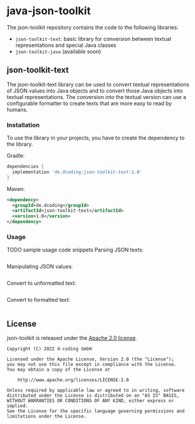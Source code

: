 # java-json-toolkit

The json-toolkit repository contains the code to the following libraries:
* `json-toolkit-text`: basic library for conversion between textual representations and special Java classes
* `json-toolkit-java` (available soon)

## json-toolkit-text

The json-toolkit-text library can be used to convert textual representations of JSON values into Java objects and to convert those Java objects into textual representations. The conversion into the textual version can use a configurable formatter to create texts that are more easy to read by humans.

### Installation

To use the library in your projects, you have to create the dependency to the library.

Gradle:
```gradle
dependencies {
  implementation 'de.dcoding:json-toolkit-text:1.0'
}
```

Maven:
```xml
<dependency>
  <groupId>de.dcoding</groupId>
  <artifactId>json-toolkit-text</artifactId>
  <version>1.0</version>
</dependency>
```

### Usage

TODO sample usage code snippets
Parsing JSON texts:
```java
```

Manipulating JSON values:
```java
```

Convert to unformatted text:
```java
```

Convert to formatted text:
```java
```

## License

json-toolkit is released under the [Apache 2.0 license](LICENSE).

```
Copyright (C) 2022 d-coding GmbH

Licensed under the Apache License, Version 2.0 (the "License");
you may not use this file except in compliance with the License.
You may obtain a copy of the License at

    http://www.apache.org/licenses/LICENSE-2.0

Unless required by applicable law or agreed to in writing, software
distributed under the License is distributed on an "AS IS" BASIS,
WITHOUT WARRANTIES OR CONDITIONS OF ANY KIND, either express or implied.
See the License for the specific language governing permissions and
limitations under the License.
```
